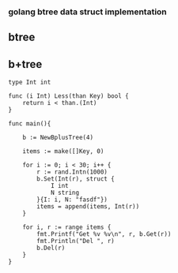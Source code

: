 ### golang btree data struct implementation

## btree 

## b+tree

```Golang
type Int int

func (i Int) Less(than Key) bool {
	return i < than.(Int)
}

func main(){

	b := NewBplusTree(4)

	items := make([]Key, 0)

	for i := 0; i < 30; i++ {
		r := rand.Intn(1000)
		b.Set(Int(r), struct {
			I int
			N string
		}{I: i, N: "fasdf"})
		items = append(items, Int(r))
	}

	for i, r := range items {
		fmt.Printf("Get %v %v\n", r, b.Get(r))
		fmt.Println("Del ", r)
		b.Del(r)
	}
}

```
